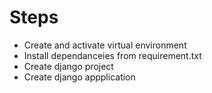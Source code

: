 # Steps
+ Create and activate virtual environment
+ Install dependanceies from requirement.txt
+ Create django project
+ Create django appplication